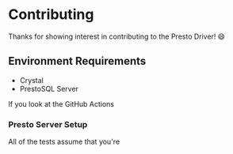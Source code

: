 # Contributing

Thanks for showing interest in contributing to the Presto Driver! :smile:

## Environment Requirements

* Crystal
* PrestoSQL Server

If you look at the GitHub Actions

### Presto Server Setup

All of the tests assume that you're
